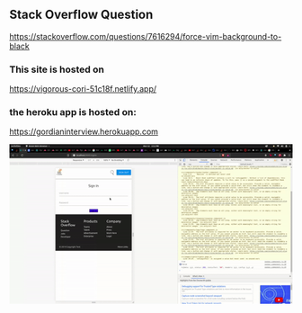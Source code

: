 ## Stack Overflow Question

https://stackoverflow.com/questions/7616294/force-vim-background-to-black

### This site is hosted on 

https://vigorous-cori-51c18f.netlify.app/

### the heroku app is hosted on:

https://gordianinterview.herokuapp.com




![Check out the demo](videos/frontend.gif)
